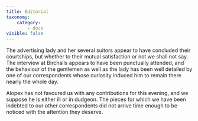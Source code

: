 ```yaml
---
title: Editorial
taxonomy:
    category:
        - docs
visible: false
---
```


The advertising lady and her several suitors appear to have concluded their courtships, but whether to their mutual satisfaction or not we shall not say. The interview at Birchalls appears to have been punctually attended, and the behaviour of the gentlemen as well as the lady has been well detailed by one of our correspondents whose curiosity induced him to remain there nearly the whole day.

Alopex has not favoured us with any contributions for this evening, and we suppose he is either ill or in dudgeon. The pieces for which we have been indebted to our other correspondents did not arrive time enough to be noticed with the attention they deserve.